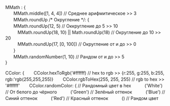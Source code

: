 MMath : {<br />
ㅤㅤMMath.middle([1, 4, 4]) // Среднее арифмитическое >> 3<br />
ㅤㅤMMath.roundUp /* Округление */: { <br />
  ㅤㅤMMath.roundUp(12, 5) // Оккругление до 5 >> 10<br />
ㅤㅤㅤMMath.roundUp(18, 10) || Math.roundUp(18) // Округление до 10 >> 20<br />
ㅤㅤㅤMMath.roundUp(17, [0, 100]) // Округление от и до >> 0<br />
ㅤㅤ}<br />
ㅤㅤMMath.randomNumber(1, 10) // Рандом от и до >> 5<br />
}<br />


CColor: {
ㅤㅤCColor.hexToRgb('#ffffff) // hex to rgb >> {r:255, g:255, b:255, rgb:'rgb(255,255,255)}
ㅤㅤCColor.rgbToHex(255, 255, 255) // rgb to hex >> '#ffffff'
ㅤㅤCColor.randomColor: { // Рандомный цвет в hex
ㅤㅤㅤ('White') // От белого до чёрного
ㅤㅤㅤ('Green') // Зелёный оттенок
ㅤㅤㅤ('Blue') // Синий оттенок
ㅤㅤㅤ('Red') // Красный оттенок
ㅤㅤㅤ() // Рандом цвет
